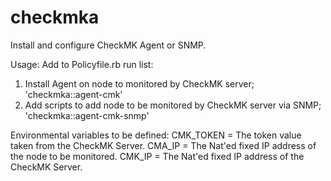 # checkmka

Install and configure CheckMK Agent or SNMP.

Usage:
Add to Policyfile.rb run list:
1) Install Agent on node to monitored by CheckMK server;
  'checkmka::agent-cmk'
2) Add scripts to add node to be monitored by CheckMK server via SNMP;
  'checkmka::agent-cmk-snmp'

Environmental variables to be defined:
CMK_TOKEN = The token value taken from the CheckMK Server.
CMA_IP    = The Nat'ed fixed IP address of the node to be monitored.
CMK_IP    = The Nat'ed fixed IP address of the CheckMK Server.
